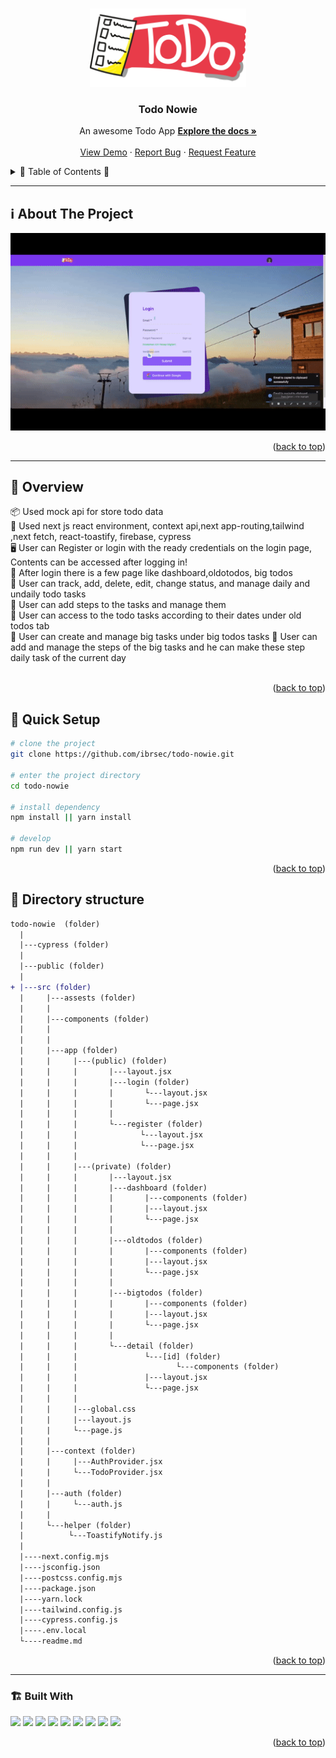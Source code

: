 <a name="readme-top"></a>
 
 
<!-- PROJECT LOGO -->
<br />
<div align="center">
   
  <a href="https://github.com/ibrsec/todo-nowie/">
    <img src="./public/images/logo.png" alt="Logo" width="250"   >
  </a>

  <h3 align="center">Todo Nowie</h3>

  <p align="center">
    An awesome Todo App
    <a href="https://github.com/ibrsec/todo-nowie"><strong>Explore the docs »</strong></a>
    <br />
    <br />
    <a href="https://todo-nowie-nextjs.vercel.app/">View Demo</a>
    ·
    <a href="https://github.com/ibrsec/todo-nowie/issues">Report Bug</a>
    ·
    <a href="https://github.com/ibrsec/todo-nowie/issues">Request Feature</a>
  </p>
</div>



<!-- TABLE OF CONTENTS -->
<details>
  <summary>📎 Table of Contents 📎 </summary>
  <ol>
    <li><a href="#about-the-project">About The Project</a></li>
     <!-- <li><a href="#figma">Figma</a></li> -->
     <li><a href="#overview">Overview</a></li>
     <li><a href="#quick-setup">Quick Setup</a></li>
     <li><a href="#directory-structure">Directory structure</a></li>
     <li><a href="#built-with">Built With</a></li>
    <!-- <li>
      <a href="#getting-started">Getting Started</a>
      <ul>
        <li><a href="#prerequisites">Prerequisites</a></li>
        <li><a href="#installation">Installation</a></li>
      </ul>
    </li>
    <li><a href="#usage">Usage</a></li>
    <li><a href="#roadmap">Roadmap</a></li>
    <li><a href="#contributing">Contributing</a></li>
    <li><a href="#license">License</a></li>
    <li><a href="#contact">Contact</a></li>
    <li><a href="#acknowledgments">Acknowledgments</a></li> -->

    
  </ol>
</details>





---

<!-- ABOUT THE PROJECT -->
<a name="about-the-project"></a>
## ℹ️ About The Project

[![todo-nowie](./public/images/project.gif)](https://todo-nowie-nextjs.vercel.app/)




<p align="right">(<a href="#readme-top">back to top</a>)</p>


---

<!-- ## Figma 

<a href="https://www.figma.com/file/ePyCHKsx2ODB32uLgyUEEd/bootstrap-home-page?type=design&node-id=0%3A1&mode=design&t=edDzadCB9Ev5FS1a-1">Figma Link</a>  

  <p align="right">(<a href="#readme-top">back to top</a>)</p>




--- -->
<a name="overview"></a>
## 👀 Overview

📦 Used mock api  for store todo data </br>
🎯 Used next js react environment, context api,next app-routing,tailwind ,next fetch, react-toastify, firebase, cypress </br>
🖥 User can Register or login with the ready credentials on the login page, Contents can be accessed after logging in! </br>
🔩 After login there is  a few page like dashboard,oldotodos, big todos</br>
💪 User can track, add, delete, edit, change status, and manage daily and undaily todo tasks</br>
🌱 User can add steps to the tasks and manage them</br>
🐞 User can access to the todo tasks according to their dates under old todos tab   </br>
🏀 User can create and manage big tasks under big todos tasks
🌱 User can add and manage the steps of the big tasks and he can make these step daily task of the current day</br> 
</br>


<p align="right">(<a href="#readme-top">back to top</a>)</p>


<a name="quick-setup"></a>
## 🛫 Quick Setup

```sh
# clone the project
git clone https://github.com/ibrsec/todo-nowie.git

# enter the project directory
cd todo-nowie

# install dependency
npm install || yarn install

# develop
npm run dev || yarn start
```

<p align="right">(<a href="#readme-top">back to top</a>)</p>


<!-- ## 🐞 Debug

![todo-nowie.gif](/todo-nowie.gif) -->








<a name="directory-structure"></a>
## 📂 Directory structure 

```diff
todo-nowie  (folder)
  |          
  |---cypress (folder) 
  |                
  |---public (folder) 
  |                
+ |---src (folder) 
  |     |---assests (folder)  
  |     |           
  |     |---components (folder) 
  |     |    
  |     |    
  |     |---app (folder)       
  |     |     |---(public) (folder) 
  |     |     |       |---layout.jsx
  |     |     |       |---login (folder) 
  |     |     |       |       └---layout.jsx       
  |     |     |       |       └---page.jsx       
  |     |     |       |
  |     |     |       └---register (folder) 
  |     |     |              └---layout.jsx       
  |     |     |              └---page.jsx       
  |     |     |
  |     |     |---(private) (folder) 
  |     |     |       |---layout.jsx
  |     |     |       |---dashboard (folder) 
  |     |     |       |       |---components (folder) 
  |     |     |       |       |---layout.jsx       
  |     |     |       |       └---page.jsx       
  |     |     |       |
  |     |     |       |---oldtodos (folder) 
  |     |     |       |       |---components (folder) 
  |     |     |       |       |---layout.jsx       
  |     |     |       |       └---page.jsx       
  |     |     |       |
  |     |     |       |---bigtodos (folder) 
  |     |     |       |       |---components (folder) 
  |     |     |       |       |---layout.jsx       
  |     |     |       |       └---page.jsx       
  |     |     |       |
  |     |     |       └---detail (folder) 
  |     |     |               └---[id] (folder) 
  |     |     |                      └---components (folder) 
  |     |     |               |---layout.jsx       
  |     |     |               └---page.jsx        
  |     |     |
  |     |     |---global.css 
  |     |     |---layout.js 
  |     |     └---page.js  
  |     |          
  |     |---context (folder)       
  |     |     |---AuthProvider.jsx  
  |     |     └---TodoProvider.jsx       
  |     |          
  |     |---auth (folder)        
  |     |     └---auth.js           
  |     |          
  |     └---helper (folder)        
  |          └---ToastifyNotify.js       
  |      
  |----next.config.mjs
  |----jsconfig.json
  |----postcss.config.mjs
  |----package.json
  |----yarn.lock
  |----tailwind.config.js
  |----cypress.config.js
  |----.env.local
  └----readme.md 
```

<p align="right">(<a href="#readme-top">back to top</a>)</p>

---

<a name="built-with"></a>
### 🏗️ Built With

 
<!-- https://dev.to/envoy_/150-badges-for-github-pnk  search skills-->

 <img src="https://img.shields.io/badge/HTML-239120?style=for-the-badge&logo=html5&logoColor=white">
 <img src="https://img.shields.io/badge/CSS-239120?&style=for-the-badge&logo=css3&logoColor=white&color=red"> 
 <img src="https://img.shields.io/badge/JavaScript-F7DF1E?style=for-the-badge&logo=javascript&logoColor=black"> 
 <!-- <img src="https://img.shields.io/badge/Bootstrap-563D7C?style=for-the-badge&logo=bootstrap&logoColor=white">  -->
 <!-- <img src="https://img.shields.io/badge/Sass-CC6699?style=for-the-badge&logo=sass&logoColor=white">  -->
 <!-- <img src="https://img.shields.io/badge/Vite-AB4BFE?style=for-the-badge&logo=vite&logoColor=FFC920">  -->
 <img src="https://img.shields.io/badge/React-20232A?style=for-the-badge&logo=react&logoColor=61DAFB"> 
 <img src="https://img.shields.io/badge/Next-20232A?style=for-the-badge&logo=next&logoColor=61DAFB"> 
 <!-- <img src="https://img.shields.io/badge/React_Router-CA4245?style=for-the-badge&logo=react-router&logoColor=white">  -->
 <img src="https://img.shields.io/badge/App-Router-CA4245?style=for-the-badge&logo=app-router&logoColor=white"> 

 <!-- <img src="https://img.shields.io/badge/Redux-593D88?style=for-the-badge&logo=redux&logoColor=white"> 
 <img src="https://img.shields.io/badge/Redux Toolkit-593D88?style=for-the-badge&logo=redux&logoColor=white"> 
 <img src="https://img.shields.io/badge/Redux--Persist -593D88?style=for-the-badge&logo=redux&logoColor=white">  -->
 <img src="https://img.shields.io/badge/Context API-593D88?style=for-the-badge&logo=context&logoColor=white"> 


 <!-- <img src="https://img.shields.io/badge/Axios-593D88?style=for-the-badge&logo=axios&logoColor=white">  -->

 <!-- <img src="https://img.shields.io/badge/Tailwind_CSS-38B2AC?style=for-the-badge&logo=tailwind-css&logoColor=white">  -->

 <!-- <img src="https://img.shields.io/badge/Material--UI-0081CB?style=for-the-badge&logo=material-ui&logoColor=white">  -->
 <img src="https://img.shields.io/badge/Tailwind_CSS-38B2AC?style=for-the-badge&logo=tailwind-css&logoColor=white"> 
 <!-- <img src="https://img.shields.io/badge/Formik-172B4D?style=for-the-badge&logo=formik&logoColor=white">  -->
 <!-- <img src="https://img.shields.io/badge/Yup-172B4D?style=for-the-badge&logo=yup&logoColor=white">  -->
 <img src="https://img.shields.io/badge/Toastify-45CC11?style=for-the-badge&logo=toastify-ui&logoColor=white"> 
 



 
<p align="right">(<a href="#readme-top">back to top</a>)</p>


